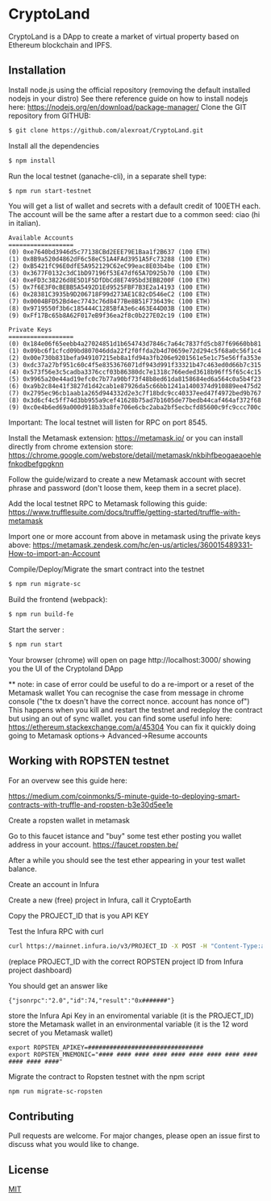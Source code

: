 # CryptoLand

CryptoLand is a DApp to create a market of virtual property based on Ethereum blockchain and IPFS.

## Installation

Install node.js using the official repository (removing the default installed nodejs in your distro)
See there reference guide on how to install nodejs here: https://nodejs.org/en/download/package-manager/
Clone the GIT repository from GITHUB:

```bash
$ git clone https://github.com/alexroat/CryptoLand.git
```

Install all the dependencies
```bash
$ npm install
```

Run the local testnet (ganache-cli), in a separate shell type:
```bash
$ npm run start-testnet
```

You will get a list of wallet and secrets with a default credit of 100ETH each.
The account will be the same after a restart due to a common seed: ciao (hi in italian).

```
Available Accounts
==================
(0) 0xe7640bd3946d5c77138CBd2EEE79E1Baa1f2B637 (100 ETH)
(1) 0x8B9a520d4862dF6c58eC51A4FAd3951A5Fc73288 (100 ETH)
(2) 0xB5421fC96E0dfE5A952129C62eC99eac8E03b4be (100 ETH)
(3) 0x3677F0132c3dC1bD97196f53E47df65A7D925b70 (100 ETH)
(4) 0xeFD3c38226d8E5D1F5DfDbCd8E7495bd3EBB200F (100 ETH)
(5) 0x7f6E3F0cBEBB5A5492D1Ed9525FBF7B3E2a14193 (100 ETH)
(6) 0x28381C3935b9D206718F99d273AE1C82cD546eC2 (100 ETH)
(7) 0x0004BFD52Bd4ec7743c76d8477Be8B51F736439c (100 ETH)
(8) 0x9719550f3b6c185444C1285BfA3e6c463E44D03B (100 ETH)
(9) 0xFf17Bc65b8A62F017eB9f36ea2f8c0b227E02c19 (100 ETH)

Private Keys
==================
(0) 0x184e06f65eebb4a27024851d1b654743d7846c7a64c7837fd5cb87f69660bb81
(1) 0x09bc6f1cfcd09bd807046dda22f2f0ffda2b4d70659e72d294c5f68a0c56f1c4
(2) 0x00e730b831befa949107215eb8a1fd94a3fb206e9201561e5e1c75e56ffa353e
(3) 0xdc37a27bf951c60c4f5e8353676071df943d991f33321b47c463ed0d66b7c315
(4) 0x573f56e3c5cadba3376ccf03b86380dc7e1318c766eded3618b96ff5f65c4c15
(5) 0x9965a20e44ad19efc0c7b77a90bf73f48b8ed61da8158684ed6a564c0a5b4f23
(6) 0xa9b2c84e41f3827d1d42cab1e87926da5c66bb1241a1400374d910889ee475d2
(7) 0x2795ec96cb1aab1a265d944332d2e3c7f18bdc9cc40337eed47f4972bed9b767
(8) 0x3d6cf4c5ff74d3bb955a9cef41628b75ad7b1605de77bedb44caf464af372f68
(9) 0xc0e4b6ed69a000d918b33a8fe706e6cbc2aba2bf5ecbcfd85600c9fc9ccc700c
```

Important: The local testnet will listen for RPC on port 8545.

Install the Metamask extension: https://metamask.io/ or you can install directly from chrome extension store: https://chrome.google.com/webstore/detail/metamask/nkbihfbeogaeaoehlefnkodbefgpgknn

Follow the guide/wizard to create a new Metamask account with secret phrase and password (don't loose them, keep them in a secret place).

Add the local testnet RPC to Metamask following this guide: https://www.trufflesuite.com/docs/truffle/getting-started/truffle-with-metamask


Import one or more account from above in metamask using the private keys above: https://metamask.zendesk.com/hc/en-us/articles/360015489331-How-to-import-an-Account

Compile/Deploy/Migrate the smart contract into the testnet
```bash
$ npm run migrate-sc
```

Build the frontend (webpack):
```bash
$ npm run build-fe
```


Start the server :
```bash
$ npm run start
```

Your browser (chrome) will open on page http://localhost:3000/ showing you the UI of the Cryptoland DApp


** note: in case of error could be useful to do a re-import or a reset of the Metamask wallet
You can recognise the case from message in chrome console ("the tx doesn't have the correct nonce. account has nonce of")
This happens when you kill and restart the testnet and redeploy the contract but using an out of sync wallet.
you can find some useful info here: https://ethereum.stackexchange.com/a/45304
You can fix it quickly doing going to Metamask options-> Advanced->Resume accounts


## Working with ROPSTEN testnet
For an overvew see this guide here:

https://medium.com/coinmonks/5-minute-guide-to-deploying-smart-contracts-with-truffle-and-ropsten-b3e30d5ee1e

Create a ropsten wallet in metamask

Go to this faucet istance and "buy" some test ether posting you wallet address in your account.
https://faucet.ropsten.be/

After a while you should see the test ether appearing in your test wallet balance.

Create an account in Infura

Create a new (free) project in Infura, call it CryptoEarth

Copy the PROJECT_ID that is you API KEY

Test the Infura RPC with curl
```bash
curl https://mainnet.infura.io/v3/PROJECT_ID -X POST -H "Content-Type:application/json" -d '{"jsonrpc":"2.0","method":"eth_blockNumber","params":[],"id":74}'
```

(replace PROJECT_ID with the correct ROPSTEN project ID from Infura project dashboard)

You should get an answer like

```
{"jsonrpc":"2.0","id":74,"result":"0x#######"}
```


store the Infura Api Key in an enviromental variable (it is the PROJECT_ID)
store the Metamask wallet in an environmental variable (it is the 12 word secret of you Metamask wallet)
```
export ROPSTEN_APIKEY=################################
export ROPSTEN_MNEMONIC="#### #### #### #### #### #### #### #### #### #### #### ####"
```

Migrate the contract to Ropsten testnet with the npm script
```bash
npm run migrate-sc-ropsten
```

## Contributing
Pull requests are welcome. For major changes, please open an issue first to discuss what you would like to change.


## License
[MIT](https://choosealicense.com/licenses/mit/)
